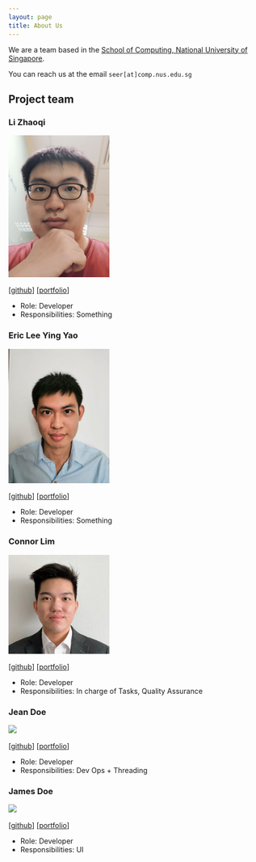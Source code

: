 ```yaml
---
layout: page
title: About Us
---
```


We are a team based in the [School of Computing, National University of Singapore](http://www.comp.nus.edu.sg).

You can reach us at the email `seer[at]comp.nus.edu.sg`

## Project team

### Li Zhaoqi

<img src="images/eclipse-dominator.png" width="200px">

[[github](https://github.com/Eclipse-Dominator)]
[[portfolio](team/eclipse-dominator.md)]

- Role: Developer
- Responsibilities: Something

### Eric Lee Ying Yao

<img src="images/autumn-sonata.png" width="200px">

[[github](http://github.com/autumn-sonata)]
[[portfolio](team/autumn-sonata.md)]

- Role: Developer
- Responsibilities: Something

### Connor Lim

<img src="images/connlim.png" width="200px">

[[github](https://github.com/connlim)] [[portfolio](team/connlim.md)]

* Role: Developer
* Responsibilities: In charge of Tasks, Quality Assurance

### Jean Doe

<img src="images/johndoe.png" width="200px">

[[github](http://github.com/johndoe)]
[[portfolio](team/johndoe.md)]

- Role: Developer
- Responsibilities: Dev Ops + Threading

### James Doe

<img src="images/johndoe.png" width="200px">

[[github](http://github.com/johndoe)]
[[portfolio](team/johndoe.md)]

- Role: Developer
- Responsibilities: UI
